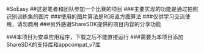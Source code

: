 #SoEasy
##这是笔者和团队参加一个比赛的项目
###主要实现的功能是通过拍照识别训练集的图片
###使用的图片算法是RGB直方图算法
###仅供学习交流使用，请勿商用
###另外感谢ShareSDK提供的项目内容的分享功能

###本项目为安卓应用程序，下载之后不能直接运行
###需要为本项目添加ShareSDK的支持库和appcompat_v7库
